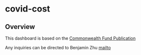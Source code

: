 # covid-cost

## Overview

This dashboard is based on the [Commonwealth Fund Publication](https://www.commonwealthfund.org/blog/2020/who-will-pay-covid-19-hospital-care-looking-payers-across-states)

Any inquiries can be directed to Benjamin Zhu [mailto](mailto:bz22@nyu.edu)
 
